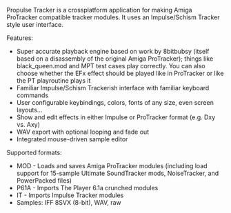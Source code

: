 Propulse Tracker is a crossplatform application for making Amiga ProTracker compatible tracker modules.
It uses an Impulse/Schism Tracker style user interface.

Features:

- Super accurate playback engine based on work by 8bitbubsy (itself based on a disassembly of the original Amiga ProTracker); things like black_queen.mod and MPT test cases play correctly. You can also choose whether the EFx effect should be played like in ProTracker or like the PT playroutine plays it
- Familiar Impulse/Schism Trackerish interface with familiar keyboard commands
- User configurable keybindings, colors, fonts of any size, even screen layouts...
- Show and edit effects in either Impulse or ProTracker format (e.g. Dxy vs. Axy)
- WAV export with optional looping and fade out
- Integrated mouse-driven sample editor 

Supported formats:

- MOD - Loads and saves Amiga ProTracker modules (including load support for 15-sample Ultimate SoundTracker mods, NoiseTracker, and PowerPacked files)
- P61A - Imports The Player 6.1a crunched modules
- IT - Imports Impulse Tracker modules
- Samples: IFF 8SVX (8-bit), WAV, raw 
